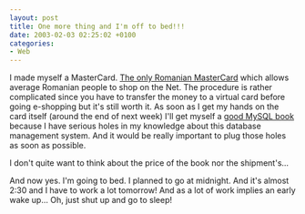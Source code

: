 ```yaml
---
layout: post
title: One more thing and I'm off to bed!!!
date: 2003-02-03 02:25:02 +0100
categories:
- Web
---
```

I made myself a MasterCard. <a href="http://www.bancpost.ro/bp.nsf/ro_rps_rprod_prod05ta.htm" title="BancPost's Taifun Card">The only Romanian MasterCard</a> which allows average Romanian people to shop on the Net. The procedure is rather complicated since you have to transfer the money to a virtual card before going e-shopping but it's still worth it. As soon as I get my hands on the card itself (around the end of next week) I'll get myself a <a href="http://www.amazon.co.uk/exec/obidos/ASIN/0596002653/026-1593954-2034021" title="MySQL Reference Manual">good MySQL book</a> because I have serious holes in my knowledge about this database management system. And it would be really important to plug those holes as soon as possible.

I don't quite want to think about the price of the book nor the shipment's...

And now yes. I'm going to bed. I planned to go at midnight. And it's almost 2:30 and I have to work a lot tomorrow! And as a lot of work implies an early wake up... Oh, just shut up and go to sleep!

